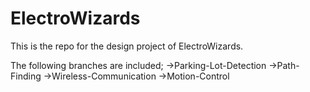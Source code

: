 # ElectroWizards
 This is the repo for the design project of ElectroWizards.

The following branches are included;
->Parking-Lot-Detection
->Path-Finding
->Wireless-Communication
->Motion-Control
